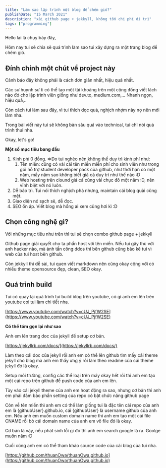 ```yaml
---
title: "Làm sao lập trình một blog để chém gió?"
publishDate: "15 March 2021"
description: "xài github page + jekkyll, không tốn chi phí di trì"
tags: ["programming"]
---
```


Hello lại là chụy bảy đây,

Hôm nay tui sẽ chia sẽ quá trình làm sao tui xây dựng ra một trang blog để chém
gió.

## Đính chính một chút về project này

Cảnh báo đây không phải là cách đơn giản nhất, hiệu quả nhất.

Các sư huynh sư tỉ có thể tạo một tài khoảng trên một cộng đồng viết lách nào đó
cho lập trình viên giống như dev.to, medium.com,... Nhanh ngọn, hiệu quả,..

Còn cách tui làm sau đây, vì tui thích dọc quá, nghịch nhợm này nọ nên mới làm
nha.

Trong bài viết này tui sẽ không bàn sâu quá vào technical, tui chỉ nói quá trình
thui nha.

Okay, let's go!

**Một số mục tiêu bang đầu**

1. Kinh phí 0 đồng. =>Do tui nghèo nên không thể duy trì kinh phí như:
   1. Tên miền: cũng có vài cái tên miền miễn phí cho sinh viên như trong gói hỗ
      trợ student developer pack của github, như thời hạn có một năm, mấy năm
      sao không biết giá cả duy trì như thế nào :D
   2. Web hosting trên clound giá cả cũng vài chục đô một năm :D, nên vĩnh biệt
      với nó luôn.
2. Dễ bảo trì. Tui nói thích nghịch phá nhưng, maintain cái blog quài cũng mệt.
3. Giao diện nó sạch sẽ, dễ đọc.
4. SEO ổn áp. Viết blog mà hổng ai xem cũng hơi kì :D

## Chọn công nghệ gì?

Với những mục tiêu như trên thì tui sẽ chọn combo github page + jekkyll

Github page giải quyết cho ta phần host với tên miền. Nếu tui gây thù với anh
hacker nào, mà ảnh tấn công ddos thì bên github cũng bảo kê tui vì web của tui
host bên github.

Còn jekkyll thì dễ sài, tui quen viết markdown nên cũng okay cộng với có nhiều
theme opensource đẹp, clean, SEO okay.

## Quá trình build

Tui có quay lại quá trình tui build blog trên youtube, có gì anh em lên trên
youtube coi tui làm chi tiết nha.

[https://www.youtube.com/watch?v=cUJ_PjfW2SE](https://www.youtube.com/watch?v=cUJ_PjfW2SE)

**Có thể tóm gọn lại như sao**

Anh em lên trang doc của jekyll để setup cơ bản.

[https://jekyllrb.com/docs/](https://jekyllrb.com/docs/)

Làm theo cái doc của jekyll rồi anh em có thể lên github tìm mấy cái theme
jekyll cho blog mà anh em thấy ưng ý rồi làm theo readme của cái theme jekyll đó
là okay.

Setup môi trường, config các thể loại trên máy okay hết rồi thì anh em tạo một
cái repo trên github để push code của anh em lên.

Tùy vào cái jekyll theme của anh em hoạt động ra sao, nhưng cơ bản thì anh em
phải đảm bảo phần setting của repo có bật chức năng github page

Còn về tên miền thì anh em có thể làm giống tui là đặc tên cái repo của anh em
là {githubUser}.github.io, cái {githubUser} là username github của anh em. Nếu
anh em muốn custom domain name thì anh em tạo một cái file CNAME rồi bỏ cái
domain name của anh em vô file đó là okay.

Cơ bản là vậy, nếu phát sinh lỗi gì đó thì anh em search google là ra. Goolge
muôn năm :D

Cuối cùng anh em có thể tham khảo source code của cái blog của tui nha.

[https://github.com/thuanOwa/thuanOwa.github.io](https://github.com/thuanOwa/thuanOwa.github.io)
